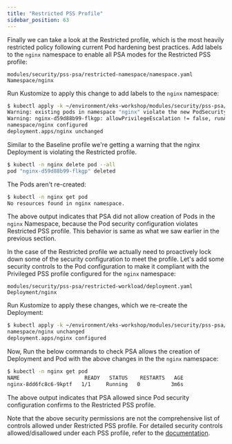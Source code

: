 ```yaml
---
title: "Restricted PSS Profile"
sidebar_position: 63
---
```


Finally we can take a look at the Restricted profile, which is the most heavily restricted policy following current Pod hardening best practices. Add labels to the `nginx` namespace to enable all PSA modes for the Restricted PSS profile:

```kustomization
modules/security/pss-psa/restricted-namespace/namespace.yaml
Namespace/nginx
```

Run Kustomize to apply this change to add labels to the `nginx` namespace:

```bash timeout=180 hook=restricted-namespace
$ kubectl apply -k ~/environment/eks-workshop/modules/security/pss-psa/restricted-namespace
Warning: existing pods in namespace "nginx" violate the new PodSecurity enforce level "restricted:latest"
Warning: nginx-d59d88b99-flkgp: allowPrivilegeEscalation != false, runAsNonRoot != true, seccompProfile
namespace/nginx configured
deployment.apps/nginx unchanged
```

Similar to the Baseline profile we're getting a warning that the nginx Deployment is violating the Restricted profile.

```bash
$ kubectl -n nginx delete pod --all
pod "nginx-d59d88b99-flkgp" deleted
```

The Pods aren't re-created:

```bash test=false
$ kubectl -n nginx get pod
No resources found in nginx namespace.
```

The above output indicates that PSA did not allow creation of Pods in the `nginx` Namespace, because the Pod security configuration violates Restricted PSS profile. This behavior is same as what we saw earlier in the previous section.

In the case of the Restricted profile we actually need to proactively lock down some of the security configuration to meet the profile. Let's add some security controls to the Pod configuration to make it compliant with the Privileged PSS profile configured for the `nginx` namespace:

```kustomization
modules/security/pss-psa/restricted-workload/deployment.yaml
Deployment/nginx
```

Run Kustomize to apply these changes, which we re-create the Deployment:

```bash timeout=180 hook=restricted-deploy-with-changes
$ kubectl apply -k ~/environment/eks-workshop/modules/security/pss-psa/restricted-workload
namespace/nginx unchanged
deployment.apps/nginx configured
```

Now, Run the below commands to check PSA allows the creation of Deployment and Pod with the above changes in the the `nginx` namespace:

```bash
$ kubectl -n nginx get pod
NAME                     READY   STATUS    RESTARTS   AGE
nginx-8dd6fc8c6-9kptf   1/1     Running   0          3m6s
```

The above output indicates that PSA allowed since Pod security configuration confirms to the Restricted PSS profile.

Note that the above security permissions are not the comprehensive list of controls allowed under Restricted PSS profile. For detailed security controls allowed/disallowed under each PSS profile, refer to the [documentation](https://kubernetes.io/docs/concepts/security/pod-security-standards/#restricted).
